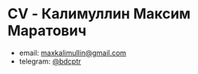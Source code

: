 # CV - Калимуллин Максим Маратович

- email: maxkalimullin@gmail.com
- telegram: [@bdcptr](https://t.me/bdcptr)

